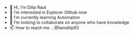- 👋 Hi, I’m Dilip Raut
- 👀 I’m interested in Explorer Github now
- 🌱 I’m currently learning Automation
- 💞️ I’m looking to collaborate on anyone who have knowledge
- 📫 How to reach me ...@Iamdilip93

<!---
Iamdilip93/Iamdilip93 is a ✨ special ✨ repository because its `README.md` (this file) appears on your GitHub profile.
You can click the Preview link to take a look at your changes.
--->
